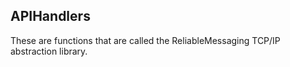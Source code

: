 ## APIHandlers

These are functions that are called the ReliableMessaging TCP/IP abstraction library.
